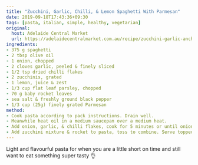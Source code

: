 ```yaml
---
title: "Zucchini, Garlic, Chilli, & Lemon Spaghetti With Parmesan"
date: 2019-09-18T17:43:36+09:30
tags: [pasta, italian, simple, healthy, vegetarian]
original: 
  host: Adelaide Central Market
  url: https://adelaidecentralmarket.com.au/recipe/zucchini-garlic-anchovy-chilli-lemon-spaghetti-parmesan/
ingredients:
- 375 g spaghetti
- 2 tbsp olive oil
- 1 onion, chopped
- 2 cloves garlic, peeled & finely sliced
- 1/2 tsp dried chilli flakes
- 2 zucchinis, grated
- 1 lemon, juice & zest
- 1/3 cup flat leaf parsley, chopped
- 70 g baby rocket leaves
- sea salt & freshly ground black pepper
- 1/3 cup (25g) finely grated Parmesan
method:
- Cook pasta according to pack instructions. Drain well.
- Meanwhile heat oil in a medium saucepan over a medium heat.
- Add onion, garlic, & chilli flakes, cook for 5 minutes or until onion is soft. Add zucchini, juice, zest & parsley, cook for 2 minutes, season to taste.
- Add zucchini mixture & rocket to pasta, toss to combine. Serve topped with parmesan.
---
```

Light and flavourful pasta for when you are a little short on time and still want to eat something super tasty 👌